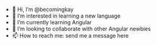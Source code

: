 - 👋 Hi, I’m @becomingkay
- 👀 I’m interested in learning a new language
- 🌱 I’m currently learning Angular
- 💞️ I’m looking to collaborate with other Angular newbies
- 📫 How to reach me: send me a message here

<!---
becomingkay/becomingkay is a ✨ special ✨ repository because its `README.md` (this file) appears on your GitHub profile.
You can click the Preview link to take a look at your changes.
--->
